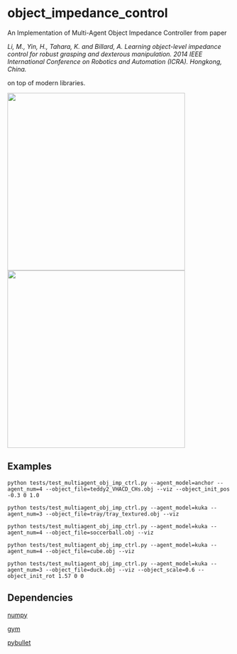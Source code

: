 # object_impedance_control
An Implementation of Multi-Agent Object Impedance Controller from paper

*Li, M., Yin, H., Tahara, K. and Billard, A. Learning object-level impedance control for robust grasping and dexterous manipulation. 2014 IEEE International Conference on Robotics and Automation (ICRA). Hongkong, China.*

on top of modern libraries.

<img src="./imgs/multiagentbox.png" width="400" />    <img src="./imgs/multiarmbox.png" width="400" />

## Examples
```
python tests/test_multiagent_obj_imp_ctrl.py --agent_model=anchor --agent_num=4 --object_file=teddy2_VHACD_CHs.obj --viz --object_init_pos -0.3 0 1.0

python tests/test_multiagent_obj_imp_ctrl.py --agent_model=kuka --agent_num=3 --object_file=tray/tray_textured.obj --viz

python tests/test_multiagent_obj_imp_ctrl.py --agent_model=kuka --agent_num=4 --object_file=soccerball.obj --viz

python tests/test_multiagent_obj_imp_ctrl.py --agent_model=kuka --agent_num=4 --object_file=cube.obj --viz

python tests/test_multiagent_obj_imp_ctrl.py --agent_model=kuka --agent_num=3 --object_file=duck.obj --viz --object_scale=0.6 --object_init_rot 1.57 0 0

```

## Dependencies

[numpy](https://numpy.org/)

[gym](https://github.com/openai/gym)

[pybullet](https://github.com/bulletphysics/bullet3)
